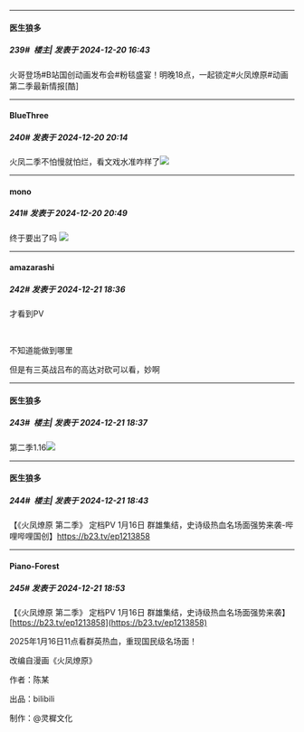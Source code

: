 ﻿
*****

####  医生狼多  
##### 239#         楼主| 发表于 2024-12-20 16:43

火哥登场#B站国创动画发布会#粉毯盛宴！明晚18点，一起锁定#火凤燎原#动画第二季最新情报[酷]


*****

####  BlueThree  
##### 240#       发表于 2024-12-20 20:14

火凤二季不怕慢就怕烂，看文戏水准咋样了<img src="https://static.saraba1st.com/image/smiley/face2017/009.gif" referrerpolicy="no-referrer">


*****

####  mono  
##### 241#       发表于 2024-12-20 20:49

终于要出了吗 <img src="https://static.saraba1st.com/image/smiley/face2017/001.png" referrerpolicy="no-referrer">


*****

####  amazarashi  
##### 242#       发表于 2024-12-21 18:36

才看到PV

  

不知道能做到哪里

但是有三英战吕布的高达对砍可以看，妙啊

*****

####  医生狼多  
##### 243#         楼主| 发表于 2024-12-21 18:37

第二季1.16<img src="https://p.sda1.dev/20/be0e8badd6f8d82bbeedcce99c275fe0/image.jpg" referrerpolicy="no-referrer">


*****

####  医生狼多  
##### 244#         楼主| 发表于 2024-12-21 18:43

【《火凤燎原 第二季》 定档PV 1月16日 群雄集结，史诗级热血名场面强势来袭-哔哩哔哩国创】https://b23.tv/ep1213858


*****

####  Piano-Forest  
##### 245#       发表于 2024-12-21 18:53

【《火凤燎原 第二季》 定档PV 1月16日 群雄集结，史诗级热血名场面强势来袭】
[https://b23.tv/ep1213858](https://b23.tv/ep1213858)

2025年1月16日11点看群英热血，重现国民级名场面！

改编自漫画《火凤燎原》

作者：陈某

出品：bilibili

制作：@灵樨文化

